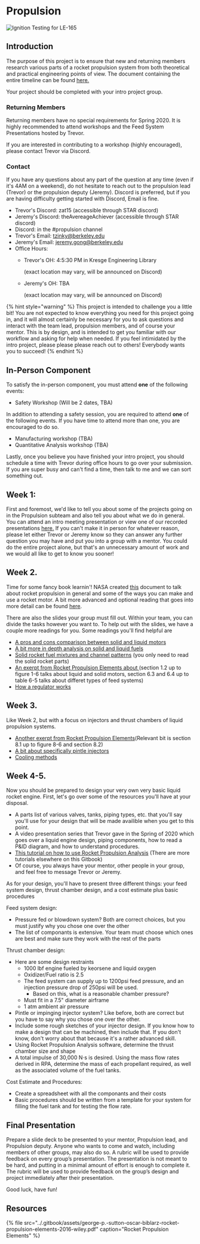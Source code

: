 # Propulsion

![Ignition Testing for LE-165](../.gitbook/assets/ignitiontesting.PNG)

## Introduction

The purpose of this project is to ensure that new and returning members research various parts of a rocket propulsion system from both theoretical and practical engineering points of view. The document containing the entire timeline can be found [here.](https://docs.google.com/document/d/1RTEm9aAbXjOoAq3cZLYRdd0aQFkFVtegp608mWr5KFw/edit)

Your project should be completed with your intro project group.

### Returning Members

Returning members have no special requirements for Spring 2020. It is highly recommended to attend workshops and the Feed System Presentations hosted by Trevor.

If you are interested in contributing to a workshop \(highly encouraged\), please contact Trevor via Discord.

### Contact

If you have any questions about any part of the question at any time \(even if it's 4AM on a weekend\), do not hesitate to reach out to the propulsion lead \(Trevor\) or the propulsion deputy \(Jeremy\). Discord is preferred, but if you are having difficulty getting started with Discord, Email is fine.

* Trevor's Discord: zat15 \(accessible through STAR discord\)
* Jeremy's Discord: theAvereageAchiever  \(accessible through STAR discord\)
* Discord: in the \#propulsion channel
* Trevor's Email: tzinky@berkeley.edu
* Jeremy's Email: jeremy.gong@berkeley.edu
* Office Hours:
  * Trevor's OH: 4:5:30 PM in Kresge Engineering Library

    \(exact location may vary, will be announced on Discord\)

  * Jeremy's OH: TBA

    \(exact location may vary, will be announced on Discord\)

{% hint style="warning" %}
This project is intended to challenge you a little bit! You are not expected to know everything you need for this project going in, and it will almost certainly be necessary for you to ask questions and interact with the team lead, propulsion members, and of course your mentor. This is by design, and is intended to get you familiar with our workflow and asking for help when needed. If you feel intimidated by the intro project, please please please reach out to others! Everybody wants you to succeed!
{% endhint %}

##  In-Person Component

To satisfy the in-person component, you must attend **one** of the following events:

* Safety Workshop \(Will be 2 dates, TBA\)

In addition to attending a safety session, you are required to attend **one** of the following events. If you have time to attend more than one, you are encouraged to do so.

* Manufacturing workshop \(TBA\)
* Quantitative Analysis workshop \(TBA\)

Lastly, once you believe you have finished your intro project, you should schedule a time with Trevor during office hours to go over your submission. If you are super busy and can't find a time, then talk to me and we can sort something out.

## Week 1:
First and foremost, we'd like to tell you about some of the projects going on in the Propulsion subteam and also tell you about what we do in general. You can attend an intro meeting presentation or view one of our recorded presentations [here.](https://drive.google.com/file/d/1EWDwvw7YAYIq2R5Y7f-VqoeJ8-SaDZBA/view?usp=sharing) If you can't make it in person for whatever reason, please let either Trevor or Jeremy know so they can answer any further question you may have and put you into a group with a mentor. You could do the entire project alone, but that's an unnecessary amount of work and we would all like to get to know you sooner! 

## Week 2. 
Time for some fancy book learnin'! NASA created [this](https://er.jsc.nasa.gov/seh/05_Practical_Rocketry.pdf) document to talk about rocket propulsion in general and some of the ways you can make and use a rocket motor. A bit more advanced and optional reading that goes into more detail can be found [here](http://www.braeunig.us/space/propuls.htm).

There are also the slides your group must fill out. Within your team, you can divide the tasks however you want to. To help out with the slides, we have a couple more readings for you. 
Some readings you'll find helpful are 
  * [A pros and cons comparison between solid and liquid motors](thoughtco.com/how-rockets-work-1992379)
  * [A bit more in depth analysis on solid and liquid fuels](http://www.braeunig.us/space/propel.htm)
  * [Solid rocket fuel mixtures and channel patterns](https://science.howstuffworks.com/rocket.htm) (you only need to read the solid rocket parts)
  * [An exerpt from Rocket Propulsion Elements about ](https://wodeshu.gitee.io/roprop/text00004.html#c01) (section 1.2 up to figure 1-6 talks about liquid and solid motors, section 6.3 and 6.4 up to table 6-5 talks about differet types of feed systems)
  * [How a regulator works](https://www.fluidcontrols.co.uk/how-pressure-regulators-work/#:~:text=Here%20is%20a%20small%20overview,fluctuations%20in%20the%20inlet%20pressure.&text=If%20the%20load%20flow%20decreases,regulator%20flow%20must%20decrease%20also.)
  
## Week 3.
Like Week 2, but with a focus on injectors and thrust chambers of liquid propulsion systems. 
  * [Another exerpt from Rocket Propulsion Elements](https://wodeshu.gitee.io/roprop/text00011.html#c08)(Relevant bit is section 8.1 up to figure 8-6 and section 8.2)
  * [A bit about specifically pintle injectors](http://pintleinjector.blogspot.com/2016/12/pintle-injector.html)
  * [Cooling methods](https://aeronotes.weebly.com/cooling-in-liquid-rocket.html)

## Week 4-5.
Now you should be prepared to design your very own very basic liquid rocket engine. First, let's go over some of the resources you'll have at your disposal. 
  * A parts list of various valves, tanks, piping types, etc. that you'll say you'll use for your design that will be made availible when you get to this point.
  * A video presentation series that Trevor gave in the Spring of 2020 which goes over a liquid engine design, piping components, how to read a P&ID diagram, and how to understand procedures. 
  * [This tutorial on how to use Rocket Propulsion Analysis](https://www.youtube.com/watch?v=F3W3zZj4zX4) (There are more tutorials elsewhere on this Gitbook)
  * Of course, you always have your mentor, other people in your group, and feel free to message Trevor or Jeremy.
  
As for your design, you'll have to present three different things: your feed system design, thrust chamber design, and a cost estimate plus basic procedures

Feed system design:
  * Pressure fed or blowdown system? Both are correct choices, but you must justify why you chose one over the other
  * The list of componants is extensive. Your team must choose which ones are best and make sure they work with the rest of the parts
  
Thrust chamber design:
  * Here are some design restraints
    * 1000 lbf engine fueled by keorsene and liquid oxygen
    * Oxidizer/Fuel ratio is 2.5
    * The feed system can supply up to 1200psi feed pressure, and an injection pressure drop of 250psi will be used.
      * Based on this, what is a reasonable chamber pressure?
    * Must fit in a 7.5" diameter airframe
    * 1 atm ambient air pressure
  * Pintle or impinging injector system? Like before, both are correct but you have to say why you chose one over the other.
  * Include some rough sketches of your injector design. If you know how to make a design that can be machined, then include that. If you don't know, don't worry about that because it's a rather advanced skill.
  * Using Rocket Propulsion Analysis software, determine the thrust chamber size and shape
  * A total impulse of 30,000 N⋅s is desired. Using the mass flow rates derived in RPA, determine the mass of each propellant required, as well as the associated volume of the fuel tanks.
  
Cost Estimate and Procedures:
  * Create a spreadsheet with all the componants and their costs
  * Basic procedures should be written from a template for your system for filling the fuel tank and for testing the flow rate.
  
## Final Presentation 
Prepare a slide deck to be presented to your mentor, Propulsion lead, and Propulsion deputy. Anyone who wants to come and watch, including members of other groups, may also do so. A rubric will be used to provide feedback on every group’s presentation. The presentation is not meant to be hard, and putting in a minimal amount of effort is enough to complete it. The rubric will be used to provide feedback on the group’s design and project immediately after their presentation. 

Good luck, have fun!

## Resources

{% file src="../.gitbook/assets/george-p.-sutton-oscar-biblarz-rocket-propulsion-elements-2016-wiley.pdf" caption="Rocket Propulsion Elements" %}


